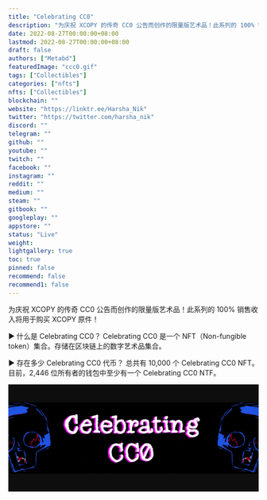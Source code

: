 ```yaml
---
title: "Celebrating CC0"
description: "为庆祝 XCOPY 的传奇 CC0 公告而创作的限量版艺术品！此系列的 100% 销售收入将用于购买 XCOPY 原件！"
date: 2022-08-27T00:00:00+08:00
lastmod: 2022-08-27T00:00:00+08:00
draft: false
authors: ["Metabd"]
featuredImage: "ccc0.gif"
tags: ["Collectibles"]
categories: ["nfts"]
nfts: ["Collectibles"]
blockchain: ""
website: "https://linktr.ee/Harsha_Nik"
twitter: "https://twitter.com/harsha_nik"
discord: ""
telegram: ""
github: ""
youtube: ""
twitch: ""
facebook: ""
instagram: ""
reddit: ""
medium: ""
steam: ""
gitbook: ""
googleplay: ""
appstore: ""
status: "Live"
weight: 
lightgallery: true
toc: true
pinned: false
recommend: false
recommend1: false
---
```

为庆祝 XCOPY 的传奇 CC0 公告而创作的限量版艺术品！此系列的 100% 销售收入将用于购买 XCOPY 原件！

▶ 什么是 Celebrating CC0？
Celebrating CC0 是一个 NFT（Non-fungible token）集合。存储在区块链上的数字艺术品集合。

▶ 存在多少 Celebrating CC0 代币？
总共有 10,000 个 Celebrating CC0 NFT。目前，2,446 位所有者的钱包中至少有一个 Celebrating CC0 NTF。

![nft](wqeqwqwr_new.png)
